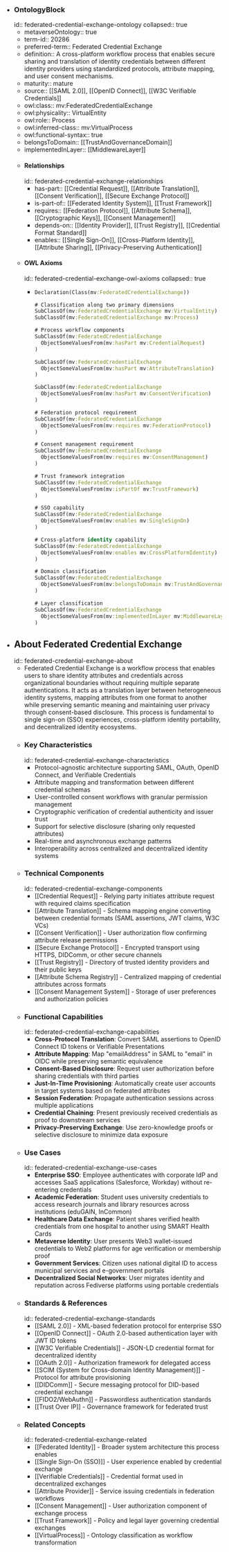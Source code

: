 - ### OntologyBlock
  id:: federated-credential-exchange-ontology
  collapsed:: true
	- metaverseOntology:: true
	- term-id:: 20286
	- preferred-term:: Federated Credential Exchange
	- definition:: A cross-platform workflow process that enables secure sharing and translation of identity credentials between different identity providers using standardized protocols, attribute mapping, and user consent mechanisms.
	- maturity:: mature
	- source:: [[SAML 2.0]], [[OpenID Connect]], [[W3C Verifiable Credentials]]
	- owl:class:: mv:FederatedCredentialExchange
	- owl:physicality:: VirtualEntity
	- owl:role:: Process
	- owl:inferred-class:: mv:VirtualProcess
	- owl:functional-syntax:: true
	- belongsToDomain:: [[TrustAndGovernanceDomain]]
	- implementedInLayer:: [[MiddlewareLayer]]
	- #### Relationships
	  id:: federated-credential-exchange-relationships
		- has-part:: [[Credential Request]], [[Attribute Translation]], [[Consent Verification]], [[Secure Exchange Protocol]]
		- is-part-of:: [[Federated Identity System]], [[Trust Framework]]
		- requires:: [[Federation Protocol]], [[Attribute Schema]], [[Cryptographic Keys]], [[Consent Management]]
		- depends-on:: [[Identity Provider]], [[Trust Registry]], [[Credential Format Standard]]
		- enables:: [[Single Sign-On]], [[Cross-Platform Identity]], [[Attribute Sharing]], [[Privacy-Preserving Authentication]]
	- #### OWL Axioms
	  id:: federated-credential-exchange-owl-axioms
	  collapsed:: true
		- ```clojure
		  Declaration(Class(mv:FederatedCredentialExchange))

		  # Classification along two primary dimensions
		  SubClassOf(mv:FederatedCredentialExchange mv:VirtualEntity)
		  SubClassOf(mv:FederatedCredentialExchange mv:Process)

		  # Process workflow components
		  SubClassOf(mv:FederatedCredentialExchange
		    ObjectSomeValuesFrom(mv:hasPart mv:CredentialRequest)
		  )

		  SubClassOf(mv:FederatedCredentialExchange
		    ObjectSomeValuesFrom(mv:hasPart mv:AttributeTranslation)
		  )

		  SubClassOf(mv:FederatedCredentialExchange
		    ObjectSomeValuesFrom(mv:hasPart mv:ConsentVerification)
		  )

		  # Federation protocol requirement
		  SubClassOf(mv:FederatedCredentialExchange
		    ObjectSomeValuesFrom(mv:requires mv:FederationProtocol)
		  )

		  # Consent management requirement
		  SubClassOf(mv:FederatedCredentialExchange
		    ObjectSomeValuesFrom(mv:requires mv:ConsentManagement)
		  )

		  # Trust framework integration
		  SubClassOf(mv:FederatedCredentialExchange
		    ObjectSomeValuesFrom(mv:isPartOf mv:TrustFramework)
		  )

		  # SSO capability
		  SubClassOf(mv:FederatedCredentialExchange
		    ObjectSomeValuesFrom(mv:enables mv:SingleSignOn)
		  )

		  # Cross-platform identity capability
		  SubClassOf(mv:FederatedCredentialExchange
		    ObjectSomeValuesFrom(mv:enables mv:CrossPlatformIdentity)
		  )

		  # Domain classification
		  SubClassOf(mv:FederatedCredentialExchange
		    ObjectSomeValuesFrom(mv:belongsToDomain mv:TrustAndGovernanceDomain)
		  )

		  # Layer classification
		  SubClassOf(mv:FederatedCredentialExchange
		    ObjectSomeValuesFrom(mv:implementedInLayer mv:MiddlewareLayer)
		  )
		  ```
- ## About Federated Credential Exchange
  id:: federated-credential-exchange-about
	- Federated Credential Exchange is a workflow process that enables users to share identity attributes and credentials across organizational boundaries without requiring multiple separate authentications. It acts as a translation layer between heterogeneous identity systems, mapping attributes from one format to another while preserving semantic meaning and maintaining user privacy through consent-based disclosure. This process is fundamental to single sign-on (SSO) experiences, cross-platform identity portability, and decentralized identity ecosystems.
	- ### Key Characteristics
	  id:: federated-credential-exchange-characteristics
		- Protocol-agnostic architecture supporting SAML, OAuth, OpenID Connect, and Verifiable Credentials
		- Attribute mapping and transformation between different credential schemas
		- User-controlled consent workflows with granular permission management
		- Cryptographic verification of credential authenticity and issuer trust
		- Support for selective disclosure (sharing only requested attributes)
		- Real-time and asynchronous exchange patterns
		- Interoperability across centralized and decentralized identity systems
	- ### Technical Components
	  id:: federated-credential-exchange-components
		- [[Credential Request]] - Relying party initiates attribute request with required claims specification
		- [[Attribute Translation]] - Schema mapping engine converting between credential formats (SAML assertions, JWT claims, W3C VCs)
		- [[Consent Verification]] - User authorization flow confirming attribute release permissions
		- [[Secure Exchange Protocol]] - Encrypted transport using HTTPS, DIDComm, or other secure channels
		- [[Trust Registry]] - Directory of trusted identity providers and their public keys
		- [[Attribute Schema Registry]] - Centralized mapping of credential attributes across formats
		- [[Consent Management System]] - Storage of user preferences and authorization policies
	- ### Functional Capabilities
	  id:: federated-credential-exchange-capabilities
		- **Cross-Protocol Translation**: Convert SAML assertions to OpenID Connect ID tokens or Verifiable Presentations
		- **Attribute Mapping**: Map "emailAddress" in SAML to "email" in OIDC while preserving semantic equivalence
		- **Consent-Based Disclosure**: Request user authorization before sharing credentials with third parties
		- **Just-In-Time Provisioning**: Automatically create user accounts in target systems based on federated attributes
		- **Session Federation**: Propagate authentication sessions across multiple applications
		- **Credential Chaining**: Present previously received credentials as proof to downstream services
		- **Privacy-Preserving Exchange**: Use zero-knowledge proofs or selective disclosure to minimize data exposure
	- ### Use Cases
	  id:: federated-credential-exchange-use-cases
		- **Enterprise SSO**: Employee authenticates with corporate IdP and accesses SaaS applications (Salesforce, Workday) without re-entering credentials
		- **Academic Federation**: Student uses university credentials to access research journals and library resources across institutions (eduGAIN, InCommon)
		- **Healthcare Data Exchange**: Patient shares verified health credentials from one hospital to another using SMART Health Cards
		- **Metaverse Identity**: User presents Web3 wallet-issued credentials to Web2 platforms for age verification or membership proof
		- **Government Services**: Citizen uses national digital ID to access municipal services and e-government portals
		- **Decentralized Social Networks**: User migrates identity and reputation across Fediverse platforms using portable credentials
	- ### Standards & References
	  id:: federated-credential-exchange-standards
		- [[SAML 2.0]] - XML-based federation protocol for enterprise SSO
		- [[OpenID Connect]] - OAuth 2.0-based authentication layer with JWT ID tokens
		- [[W3C Verifiable Credentials]] - JSON-LD credential format for decentralized identity
		- [[OAuth 2.0]] - Authorization framework for delegated access
		- [[SCIM (System for Cross-domain Identity Management)]] - Protocol for attribute provisioning
		- [[DIDComm]] - Secure messaging protocol for DID-based credential exchange
		- [[FIDO2/WebAuthn]] - Passwordless authentication standards
		- [[Trust Over IP]] - Governance framework for federated trust
	- ### Related Concepts
	  id:: federated-credential-exchange-related
		- [[Federated Identity]] - Broader system architecture this process enables
		- [[Single Sign-On (SSO)]] - User experience enabled by credential exchange
		- [[Verifiable Credentials]] - Credential format used in decentralized exchanges
		- [[Attribute Provider]] - Service issuing credentials in federation workflows
		- [[Consent Management]] - User authorization component of exchange process
		- [[Trust Framework]] - Policy and legal layer governing credential exchanges
		- [[VirtualProcess]] - Ontology classification as workflow transformation

